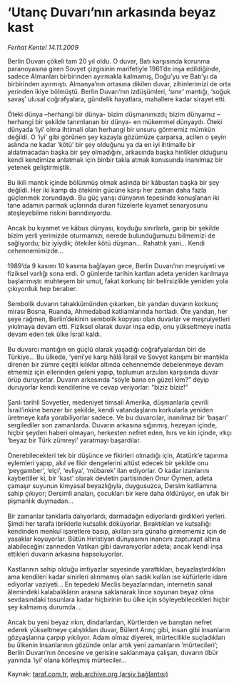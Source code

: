 # ‘Utanç Duvarı’nın arkasında beyaz kast

*Ferhat Kentel 14.11.2009*

<div class="yazi">Berlin Duvarı çökeli tam 20 yıl oldu. O duvar, Batı karşısında korunma paranoyasına giren Sovyet çizgisinin marifetiyle 1961’de inşa edildiğinde, sadece Almanları birbirinden ayırmakla kalmamış, Doğu’yu ve Batı’yı da birbirinden ayırmıştı. Almanya’nın ortasına dikilen duvar, zihinlerimizi de orta yerinden ikiye bölmüştü. Berlin Duvarı’nın izdüşümleri, ‘sınır’ mantığı, ‘soğuk savaş’ ulusal coğrafyalara, gündelik hayatlara, mahallere kadar sirayet etti.<br/><br/>Öteki dünya –herhangi bir dünya- bizim düşmanımızdı; bizim dünyamız –herhangi bir şekilde tanımlanan bir dünya- en mükemmel dünyaydı. Öteki dünyada ‘iyi’ olma ihtimali olan herhangi bir unsuru görmemiz mümkün değildi. O ‘iyi’ gibi görünen şey kazayla gözümüze çarparsa, acilen o şeyin aslında ne kadar ‘kötü’ bir şey olduğunu ya da en iyi ihtimalle bir aldatmacadan başka bir şey olmadığını, arkasında başka hinlikler olduğunu kendi kendimize anlatmak için binbir takla atmak konusunda inanılmaz bir yetenek geliştirmiştik. <br/><br/>Bu ikili mantık içinde bölünmüş olmak aslında bir kâbustan başka bir şey değildi. Her iki kamp da ötekinin gücüne karşı her zaman daha fazla güçlenmek zorundaydı. Bu güç yarışı dünyanın tepesinde konuşlanan iki tane adamın parmak uçlarında duran füzelerle kıyamet senaryosunu ateşleyebilme riskini barındırıyordu. <br/><br/>Ancak bu kıyamet ve kâbus dünyası, koyduğu sınırlarla, garip bir şekilde bizim yerli yerimizde oturmamızı, nerede bulunduğumuzu bilmemizi de sağlıyordu; biz iyiydik; ötekiler kötü düşman... Rahattık yani... Kendi cehennemimizde...<br/><br/>1989’da 9 kasımı 10 kasıma bağlayan gece, Berlin Duvarı’nın meşruiyeti ve fiziksel varlığı sona erdi. O günlerde tarihin kartları adeta yeniden karılmaya başlanmıştı: muhteşem bir umut, fakat korkunç bir belirsizlikle yeniden yola çıkıyorduk hep beraber. <br/><br/>Sembolik duvarın tahakkümünden çıkarken, bir yandan duvarın korkunç mirası Bosna, Ruanda, Ahmedabad katliamlarında hortladı. Öte yandan, her şeye rağmen, Berlin’dekinin sembolik kopyası olan duvarlar ve meşruiyetleri yıkılmaya devam etti. Fiziksel olarak duvar inşa edip, onu yükseltmeye inatla devam eden tek ülke İsrail kaldı. <br/><br/>Bu duvarcı mantığın en güçlü olarak yaşadığı coğrafyalardan biri de Türkiye... Bu ülkede, ‘yeni’ye karşı hâlâ İsrail ve Sovyet karışımı bir mantıkla direnen bir zümre çeşitli kılıklar altında cehennemde debelenmeye devam etmemiz için ellerinden geleni yapıp, toplumun arzuları karşısında duvar örüp duruyorlar. Duvarın arkasında “söyle bana en güzel kim?” deyip duruyorlar kendi kendilerine ve cevap veriyorlar: “biziz biziz!” <br/><br/>Şanlı tarihli Sovyetler, medeniyet timsali Amerika, düşmanlarla çevrili İsrail’inkine benzer bir şekilde, kendi vatandaşlarını korkularla yeniden üretmeye kafa yorabiliyorlar sadece. Ve bu duvarcılar, inanılmaz bir ‘başarı’ sergilediler son zamanlarda. Duvarın arkasına sığınmış, hezeyan içinde, hiçbir şeyden haberi olmayan, herkesten nefret eden, hırs ve kin içinde, ırkçı ‘beyaz bir Türk zümreyi’ yaratmayı başardılar. <br/><br/>Önerebilecekleri tek bir düşünce ve fikirleri olmadığı için, Atatürk’e tapınma eylemleri yapıp, akıl ve fikir dengelerini altüst edecek bir şekilde onu ‘peygamber’, ‘elçi’, ‘evliya’, ‘mübarek’ ilan ediyorlar. O kadar izanlarını kaybettiler ki, bir ‘kast’ olarak devletin partisinden Onur Öymen, adeta çamaşır suyunun kimyasal beyazlığıyla, duygusuzca, Dersim katliamına sahip çıkıyor; Dersimli anaları, çocukları bir kere daha öldürüyor, en ufak bir pişmanlık duymadan... <br/><br/>Bir zamanlar tanklarla dalıyorlardı, darmadağın ediyorlardı girdikleri yerleri. Şimdi her tarafa ibriklerle kutsallık döküyorlar. Bıraktıkları ve kutsallığı kendinden menkul işaretlere basıp, akılları sıra günaha girmememiz için de yasaklar koyuyorlar. Bütün Hıristiyan dünyasının inancını zapturapt altına alabileceğini zanneden Vatikan gibi davranıyorlar adeta; ancak kendi inşa ettikleri duvarın arkasına hapsoluyorlar. <br/><br/>Kastlarının sahip olduğu imtiyazlar sayesinde yarattıkları, beyazlaştırdıkları ama kendileri kadar sinirleri alınmamış olan sadık kulları ise küfürlerle idare ediyorlar vaziyeti... En tepedeki Meclis beyazlarından, internetin sanal âlemindeki kalabalıkların arasına saklanarak lince soyunan beyaz olma sevdasındaki tosunlara kadar hiçbirinin bu ülke için söyleyebilecekleri hiçbir şey kalmamış durumda... <br/><br/>Ancak bu yeni beyaz ırkın, dindarlardan, Kürtlerden ve barıştan nefret ederek yükseltmeye çalıştıkları duvar, Bülent Arınç gibi, insan gibi insanların gözyaşlarına çarpıp yıkılıyor. Adam olmaz diyerek, mürtecilikle suçladıkları bu ülkenin insanlarının gözünde onlar artık yeni zamanların ‘mürtecileri’; Berlin Duvarı’nın öncesine ve gerisine saklanmaya çalışan, duvarın öbür yanında ‘iyi’ olana körleşmiş mürteciler...</div>

Kaynak: [taraf.com.tr](http://taraf.com.tr:80/makale/8495.htm), [web.archive.org (arşiv bağlantısı)](http://web.archive.org/web/20100331025225/http://taraf.com.tr:80/makale/8495.htm)
